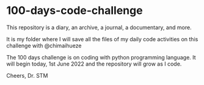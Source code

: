 # 100-days-code-challenge
This repository is a diary, an archive, a journal, a documentary, and more.

It is my folder where I will save all the files of my daily code activities on this challenge with @chimaihueze

The 100 days challenge is on coding with python programming language.
It will begin today, 1st June 2022 and the repository will grow as I code.

Cheers,
Dr. STM
